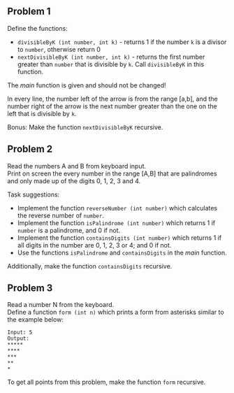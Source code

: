 ## Problem 1
Define the functions:
- `divisibleByK (int number, int k)` - returns 1 if the number `k` is a divisor to `number`, otherwise return 0
- `nextDivisibleByK (int number, int k)` - returns the first number greater than `number` that is divisible by `k`.
Call `divisibleByK` in this function.

The *main* function is given and should not be changed!

In every line, the number left of the arrow is from the range [a,b],
and the number right of the arrow is the next number greater than the one on the left that is divisible by `k`.

Bonus: Make the function `nextDivisibleByK` recursive.
## Problem 2
Read the numbers A and B from keyboard input. \
Print on screen the every number in the range [A,B] that are palindromes and only made up of the digits 0, 1, 2, 3 and 4.

Task suggestions:
- Implement the function `reverseNumber (int number)` which calculates the reverse number of `number`.
- Implement the function `isPalindrome (int number)` which returns 1 if `number` is a palindrome, and 0 if not.
- Implement the function `containsDigits (int number)` which returns 1 if all digits in the number are 0, 1, 2, 3 or 4; and 0 if not.
- Use the functions `isPalindrome` and `containsDigits` in the *main* function.

Additionally, make the function `containsDigits` recursive.
## Problem 3
Read a number N from the keyboard. \
Define a function `form (int n)` which prints a form from asterisks similar to the example below:
```
Input: 5
Output:
*****
****
***
**
*
```
To get all points from this problem, make the function `form` recursive.